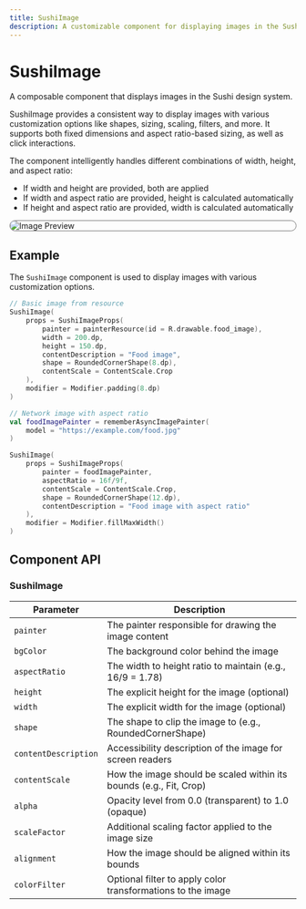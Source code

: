 ```yaml
---
title: SushiImage
description: A customizable component for displaying images in the Sushi design system.
---
```


# SushiImage

A composable component that displays images in the Sushi design system.

SushiImage provides a consistent way to display images with various customization options
like shapes, sizing, scaling, filters, and more. It supports both fixed dimensions and
aspect ratio-based sizing, as well as click interactions.

The component intelligently handles different combinations of width, height, and aspect ratio:

- If width and height are provided, both are applied
- If width and aspect ratio are provided, height is calculated automatically
- If height and aspect ratio are provided, width is calculated automatically

<div style="max-width: 800px; max-height: 340px; border-radius: 20px; overflow: hidden; border: 1px solid #777;">
    <img src="../preview_image.png" alt="Image Preview">
</div>

## Example

The `SushiImage` component is used to display images with various customization options.

```kotlin
// Basic image from resource
SushiImage(
    props = SushiImageProps(
        painter = painterResource(id = R.drawable.food_image),
        width = 200.dp,
        height = 150.dp,
        contentDescription = "Food image",
        shape = RoundedCornerShape(8.dp),
        contentScale = ContentScale.Crop
    ),
    modifier = Modifier.padding(8.dp)
)

// Network image with aspect ratio
val foodImagePainter = rememberAsyncImagePainter(
    model = "https://example.com/food.jpg"
)

SushiImage(
    props = SushiImageProps(
        painter = foodImagePainter,
        aspectRatio = 16f/9f,
        contentScale = ContentScale.Crop,
        shape = RoundedCornerShape(12.dp),
        contentDescription = "Food image with aspect ratio"
    ),
    modifier = Modifier.fillMaxWidth()
)
```

## Component API

### SushiImage

| Parameter                               | Description                      |
|-----------------------------------------|----------------------------------|
| <div class='parameter'>`painter`</div>| The painter responsible for drawing the image content |
| <div class='parameter'>`bgColor`</div>| The background color behind the image |
| <div class='parameter'>`aspectRatio`</div>| The width to height ratio to maintain (e.g., 16/9 = 1.78) |
| <div class='parameter'>`height`</div>| The explicit height for the image (optional) |
| <div class='parameter'>`width`</div>| The explicit width for the image (optional) |
| <div class='parameter'>`shape`</div>| The shape to clip the image to (e.g., RoundedCornerShape) |
| <div class='parameter'>`contentDescription`</div>| Accessibility description of the image for screen readers |
| <div class='parameter'>`contentScale`</div>| How the image should be scaled within its bounds (e.g., Fit, Crop) |
| <div class='parameter'>`alpha`</div>| Opacity level from 0.0 (transparent) to 1.0 (opaque) |
| <div class='parameter'>`scaleFactor`</div>| Additional scaling factor applied to the image size |
| <div class='parameter'>`alignment`</div>| How the image should be aligned within its bounds |
| <div class='parameter'>`colorFilter`</div>| Optional filter to apply color transformations to the image |